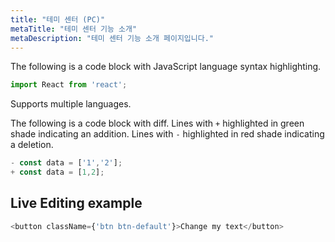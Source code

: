 ```yaml
---
title: "테미 센터 (PC)"
metaTitle: "테미 센터 기능 소개"
metaDescription: "테미 센터 기능 소개 페이지입니다."
---
```


The following is a code block with JavaScript language syntax highlighting.

```javascript
import React from 'react';
```

Supports multiple languages.

The following is a code block with diff. Lines with `+` highlighted in green shade indicating an addition. Lines with `-` highlighted in red shade indicating a deletion.

```javascript
- const data = ['1','2'];
+ const data = [1,2];
```

## Live Editing example

```javascript react-live=true
<button className={'btn btn-default'}>Change my text</button>
```
